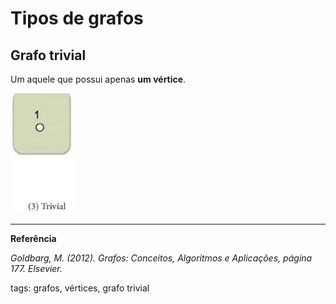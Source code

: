 # Tipos de grafos

## Grafo trivial

Um aquele que possui apenas **um vértice**.

![grafo trivial](img/p0007-0.jpeg)

---

**Referência**

_Goldbarg, M. (2012). Grafos: Conceitos, Algoritmos e Aplicações, página 177. Elsevier._

tags: grafos, vértices, grafo trivial
